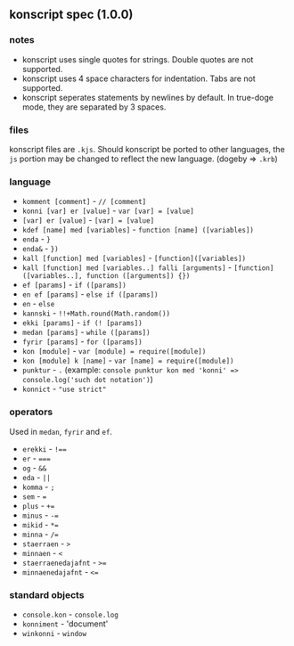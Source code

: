 ## konscript spec (1.0.0)

### notes

* konscript uses single quotes for strings. Double quotes are not supported.
* konscript uses 4 space characters for indentation. Tabs are not supported.
* konscript seperates statements by newlines by default. In true-doge mode, they are separated by 3 spaces.

### files

konscript files are `.kjs`. Should konscript be ported to other languages, the `js` portion may be changed to reflect the new language. (dogeby => `.krb`)

### language

* `komment [comment]` - `// [comment]`
* `konni [var] er [value]` - `var [var] = [value]`
* `[var] er [value]` - `[var] = [value]`
* `kdef [name] med [variables]` - `function [name] ([variables])`
* `enda` - `}`
* `enda&` - `})`
* `kall [function] med [variables]` - `[function]([variables])`
* `kall [function] med [variables..] falli [arguments]` - `[function]([variables..], function ([arguments]) {})`
* `ef [params]` - `if ([params])`
* `en ef [params]` - `else if ([params])`
* `en` - `else`
* `kannski` - `!!+Math.round(Math.random())`
* `ekki [params]` - `if (! [params])`
* `medan [params]` - `while ([params])`
* `fyrir [params]` - `for ([params])`
* `kon [module]` - `var [module] = require([module])`
* `kon [module] k [name]` - `var [name] = require([module])`
* `punktur` - `.` (example: `console punktur kon med 'konni' => console.log('such dot notation')`)
* `konnict` - `"use strict"`

### operators

Used in `medan`, `fyrir` and `ef`.

* `erekki` - `!==`
* `er` - `===`
* `og` - `&&`
* `eda` - `||`
* `komma` - `; `
* `sem` - `=`
* `plus` - `+=`
* `minus` - `-=`
* `mikid` - `*=`
* `minna` - `/=`
* `staerraen` - `>`
* `minnaen` - `<`
* `staerraenedajafnt` - `>=`
* `minnaenedajafnt` - `<=`

### standard objects

* `console.kon` - `console.log`
* `konniment` - 'document'
* `winkonni` - `window`
